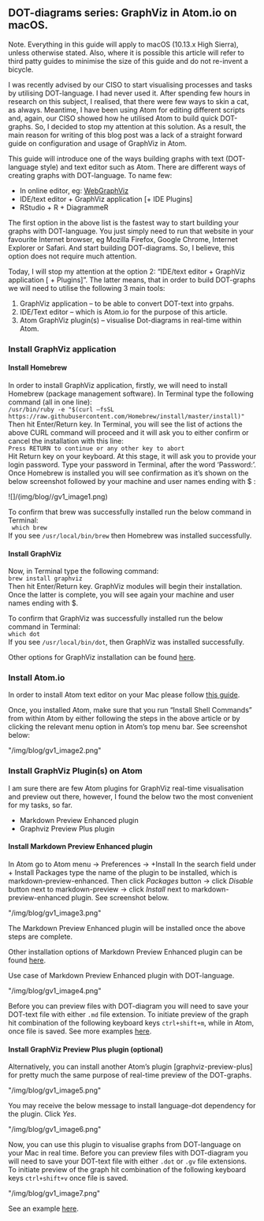 ## DOT-diagrams series: GraphViz in Atom.io on macOS.

Note. Everything in this guide will apply to macOS (10.13.x High Sierra), unless otherwise stated. Also, where it is possible this article will refer to third patty guides to minimise the size of this guide and do not re-invent a bicycle.

I was recently advised by our CISO to start visualising processes and tasks by utilising DOT-language. I had never used it. After spending few hours in research on this subject, I realised, that there were few ways to skin a cat, as always. Meantime, I have been using Atom for editing different scripts and, again, our CISO showed how he utilised Atom to build quick DOT-graphs. So, I decided to stop my attention at this solution.
As a result, the main reason for writing of this blog post was a lack of a straight forward guide on configuration and usage of GraphViz in Atom. 

This guide will introduce one of the ways building graphs with text (DOT-language style) and text editor such as Atom. There are different ways of creating graphs with DOT-language. 
To name few:
- In online editor, eg: [WebGraphViz](http://www.webgraphviz.com/)
- IDE/text editor + GraphViz application [+ IDE Plugins]
- RStudio + R + DiagrammeR

The first option in the above list is the fastest way to start building your graphs with DOT-language. You just simply need to run that website in your favourite Internet browser, eg Mozilla Firefox, Google Chrome, Internet Explorer or Safari. And start building DOT-diagrams. So, I believe, this option does not require much attention. 

Today, I will stop my attention at the option 2: “IDE/text editor + GraphViz application [ + Plugins]”. The latter means, that in order to build DOT-graphs we will need to utilise the following 3 main tools:
1.	GraphViz application – to be able to convert DOT-text into grpahs.
2.	IDE/Text editor – which is Atom.io for the purpose of this article.
3.	Atom GraphViz plugin(s) – visualise Dot-diagrams in real-time within Atom.

### Install GraphViz application
#### Install Homebrew
In order to install GraphViz application, firstly, we will need to install Homebrew (package management software). In Terminal type the following command (all in one line):
<br>` /usr/bin/ruby -e "$(curl –fsSL https://raw.githubusercontent.com/Homebrew/install/master/install)" ` </br>
Then hit Enter/Return key.
In Terminal, you will see the list of actions the above CURL command will proceed and it will ask you to either confirm or cancel the installation with this line:
<br>  `Press RETURN to continue or any other key to abort`  </br>
Hit Return key on your keyboard. 
At this stage, it will ask you to provide your login password. Type your password in Terminal, after the word ‘Password:’.
Once Homebrew is installed you will see confirmation as it’s shown on the below screenshot followed by your machine and user names ending with $ :

![]/(img/blog//gv1_image1.png)

To confirm that brew was successfully installed run the below command in Terminal:
<br>  `  which brew ` </br>
If you see `/usr/local/bin/brew` then Homebrew was installed successfully.

#### Install GraphViz
Now, in Terminal type the following command:
<br>  `brew install graphviz` </br>
Then hit Enter/Return key.
GraphViz modules will begin their installation. Once the latter is complete, you will see again your machine and user names ending with $.

To confirm that GraphViz was successfully installed run the below command in Terminal:
<br>  `which dot` </br>
If you see `/usr/local/bin/dot`, then GraphViz was installed successfully.

Other options for GraphViz installation can be found [here](http://www.graphviz.org/download/).

### Install Atom.io
In order to install Atom text editor on your Mac please follow [this guide](http://flight-manual.atom.io/getting-started/sections/installing-atom/#installing-atom-on-mac).

Once, you installed Atom, make sure that you run “Install Shell Commands” from within Atom by either following the steps in the above article or by clicking the relevant menu option in Atom’s top menu bar. See screenshot below:

"/img/blog/gv1_image2.png"

### Install GraphViz Plugin(s) on Atom
I am sure there are few Atom plugins for GraphViz real-time visualisation and preview out there, however, I found the below two the most convenient for my tasks, so far.
- Markdown Preview Enhanced plugin
- Graphviz Preview Plus plugin

#### Install Markdown Preview Enhanced plugin
In Atom go to Atom menu -> Preferences -> +Install
In the search field under + Install Packages type the name of the plugin to be installed, which is markdown-preview-enhanced. Then click *Packages* button -> click *Disable* button next to markdown-preview -> click *Install* next to markdown-preview-enhanced plugin. See screenshot below.
 
"/img/blog/gv1_image3.png"

The Markdown Preview Enhanced plugin will be installed once the above steps are complete.
 
Other installation options of Markdown Preview Enhanced plugin can be found [here](https://shd101wyy.github.io/markdown-preview-enhanced/#/installation).

Use case of Markdown Preview Enhanced plugin with DOT-language.

"/img/blog/gv1_image4.png"

Before you can preview files with DOT-diagram you will need to save your DOT-text file with either `.md` file extension. 
To initiate preview of the graph hit combination of the following keyboard keys `ctrl+shift+m`, while in Atom,  once file is saved.
See more examples [here](https://shd101wyy.github.io/markdown-preview-enhanced/#/diagrams?id=graphviz). 

#### Install GraphViz Preview Plus plugin (optional)
Alternatively, you can install another Atom’s plugin [graphviz-preview-plus] for pretty much the same purpose of real-time preview of the DOT-graphs. 

"/img/blog/gv1_image5.png"

You may receive the below message to install language-dot dependency for the plugin. Click *Yes*.

"/img/blog/gv1_image6.png"

Now, you can use this plugin to visualise graphs from DOT-language on your Mac in real time.
Before you can preview files with DOT-diagram you will need to save your DOT-text file with either `.dot` or `.gv` file extensions. 
To initiate preview of the graph hit combination of the following keyboard keys `ctrl+shift+v` once file is saved.

"/img/blog/gv1_image7.png"
 
See an example [here](https://github.com/sverweij/atom-graphviz-preview-plus/blob/master/README.md).
